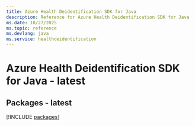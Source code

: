 ```yaml
---
title: Azure Health Deidentification SDK for Java
description: Reference for Azure Health Deidentification SDK for Java
ms.date: 10/27/2025
ms.topic: reference
ms.devlang: java
ms.service: healthdeidentification
---
```

# Azure Health Deidentification SDK for Java - latest
## Packages - latest
[!INCLUDE [packages](health-deidentification-index.md)]